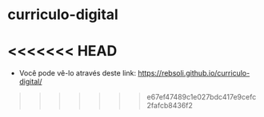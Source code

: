 # curriculo-digital
<<<<<<< HEAD
=======
 - Você pode vê-lo através deste link: https://rebsoli.github.io/curriculo-digital/
>>>>>>> e67ef47489c1e027bdc417e9cefc2fafcb8436f2
